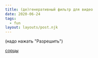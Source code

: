 ```yaml
---
title: (де)генеративный фильтр для видео
date: 2020-06-24
tags:
  - fun
layout: layouts/post.njk
---
```


(надо нажать "Разрешить")

<video playsinline autoplay id="input" style="display: none;"></video>

<canvas id="output" style="display: none;"></canvas>

<canvas id="filter" style="max-width: 100%;"></canvas>

<script>
(() => {
    const width = 720;
    const height = 540;

    const treshold = 1000;

    const video = document.querySelector('#input');
    video.width = width;
    video.height = height;

    const outputCanvas = document.querySelector('#output');
    outputCanvas.width = width;
    outputCanvas.height = height;
    const outputCtx = outputCanvas.getContext('2d');

    const filterCanvas = document.querySelector('#filter');
    filterCanvas.width = width;
    filterCanvas.height = height;
    const filterCtx = filterCanvas.getContext('2d');

    navigator.mediaDevices
        .getUserMedia({
            audio: false,
            video: true,
        })
        .then(videoHandleSuccess)
        .catch(videoHandleError);

    function videoHandleSuccess(stream) {
        video.srcObject = stream;
    }

    function videoHandleError(err) {
        console.log('Video handle error: ', err);
    }

    function frame(time) {
        outputCtx.drawImage(video, 0, 0, width, height);

        const imageData = outputCtx.getImageData(0, 0, width, height);
        const data = imageData.data;

        const initValue = treshold - Math.ceil(time) % treshold;

        for (let i = 0; i < height; i++) {
            let counter = initValue;

            for (let j = 0; j < width; j++) {
                const index = (i * width + j) * 4;
                const r = data[index];
                const g = data[index + 1];
                const b = data[index + 2];

                const avg = (r + g + b) / 3;

                counter += avg;

                if (counter >= treshold) {
                    counter = counter - treshold / 2;
                    data[index] = 240;
                    data[index + 1] = 240;
                    data[index + 2] = 240;
                } else {
                    data[index] = 0;
                    data[index + 1] = 40;
                    data[index + 2] = 75;
                }
            }
        }

        filterCtx.putImageData(imageData, 0, 0);

        requestAnimationFrame(frame);
    }

    requestAnimationFrame(frame);
})();
</script>

[сорцы](https://github.com/MeFoDy/your-static-web/tree/master/s01/e05)
